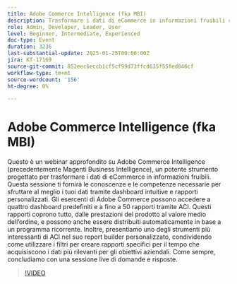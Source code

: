 ```yaml
---
title: Adobe Commerce Intelligence (fka MBI)
description: Trasformare i dati di eCommerce in informazioni fruibili con dashboard e rapporti personalizzati di Adobe Commerce Intelligence
role: Admin, Developer, Leader, User
level: Beginner, Intermediate, Experienced
doc-type: Event
duration: 3236
last-substantial-update: 2025-01-25T00:00:00Z
jira: KT-17169
source-git-commit: 852eec6eccb1cf5cf99d73ffcd635f55fed846cf
workflow-type: tm+mt
source-wordcount: '156'
ht-degree: 0%

---
```



# Adobe Commerce Intelligence (fka MBI)

Questo è un webinar approfondito su Adobe Commerce Intelligence (precedentemente Magenti Business Intelligence), un potente strumento progettato per trasformare i dati di eCommerce in informazioni fruibili. Questa sessione ti fornirà le conoscenze e le competenze necessarie per sfruttare al meglio i tuoi dati tramite dashboard intuitive e rapporti personalizzati. Gli esercenti di Adobe Commerce possono accedere a quattro dashboard predefiniti e a fino a 50 rapporti tramite ACI. Questi rapporti coprono tutto, dalle prestazioni del prodotto al valore medio dell’ordine, e possono anche essere distribuiti automaticamente in base a un programma ricorrente. Inoltre, presentiamo uno degli strumenti più interessanti di ACI nel suo report builder personalizzato, condividendo come utilizzare i filtri per creare rapporti specifici per il tempo che acquisiscono i dati più rilevanti per gli obiettivi aziendali. Come sempre, concludiamo con una sessione live di domande e risposte.

>[!VIDEO](https://video.tv.adobe.com/v/3443025/?learn=on&enablevpops)
